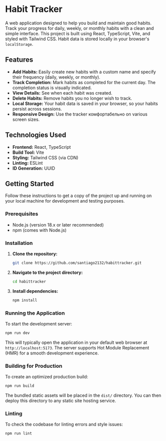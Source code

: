 # Habit Tracker

A web application designed to help you build and maintain good habits. Track your progress for daily, weekly, or monthly habits with a clean and simple interface. This project is built using React, TypeScript, Vite, and styled with Tailwind CSS. Habit data is stored locally in your browser's `localStorage`.

## Features

*   **Add Habits:** Easily create new habits with a custom name and specify their frequency (daily, weekly, or monthly).
*   **Track Completion:** Mark habits as completed for the current day. The completion status is visually indicated.
*   **View Details:** See when each habit was created.
*   **Delete Habits:** Remove habits you no longer wish to track.
*   **Local Storage:** Your habit data is saved in your browser, so your habits persist across sessions.
*   **Responsive Design:** Use the tracker комфортабельно on various screen sizes.

## Technologies Used

*   **Frontend:** React, TypeScript
*   **Build Tool:** Vite
*   **Styling:** Tailwind CSS (via CDN)
*   **Linting:** ESLint
*   **ID Generation:** UUID

## Getting Started

Follow these instructions to get a copy of the project up and running on your local machine for development and testing purposes.

### Prerequisites

*   Node.js (version 18.x or later recommended)
*   npm (comes with Node.js)

### Installation

1.  **Clone the repository:**
    ```bash
    git clone https://github.com/santiago2132/habittracker.git
    ```

2.  **Navigate to the project directory:**
    ```bash
    cd habittracker
    ```

3.  **Install dependencies:**
    ```bash
    npm install
    ```

### Running the Application

To start the development server:

```bash
npm run dev
```

This will typically open the application in your default web browser at `http://localhost:5173`. The server supports Hot Module Replacement (HMR) for a smooth development experience.

### Building for Production

To create an optimized production build:

```bash
npm run build
```

The bundled static assets will be placed in the `dist/` directory. You can then deploy this directory to any static site hosting service.

### Linting

To check the codebase for linting errors and style issues:

```bash
npm run lint
